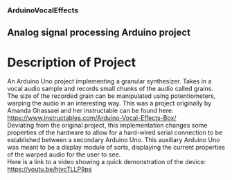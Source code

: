 ### ArduinoVocalEffects
## Analog signal processing Arduino project    

# Description of Project    
An Arduino Uno project implementing a granular synthesizer. Takes in a vocal audio sample and records small chunks of the audio called grains. The size of the recorded grain can be manipulated using potentiometers, warping the audio in an interesting way. This was a project originally by Amanda Ghassaei and her instructable can be found here: https://www.instructables.com/Arduino-Vocal-Effects-Box/     
Deviating from the original project, this implementation changes some properties of the hardware to allow for a hard-wired serial connection to be established between a secondary Arduino Uno. This auxiliary Arduino Uno was meant to be a display module of sorts, displaying the current properties of the warped audio for the user to see.   
Here is a link to a video showing a quick demonstration of the device: https://youtu.be/hjvcTLLP9ps  


